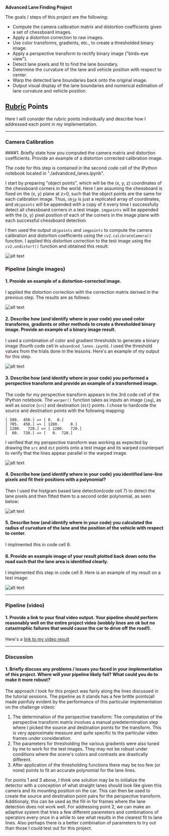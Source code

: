 **Advanced Lane Finding Project**

The goals / steps of this project are the following:

* Compute the camera calibration matrix and distortion coefficients given a set of chessboard images.
* Apply a distortion correction to raw images.
* Use color transforms, gradients, etc., to create a thresholded binary image.
* Apply a perspective transform to rectify binary image ("birds-eye view").
* Detect lane pixels and fit to find the lane boundary.
* Determine the curvature of the lane and vehicle position with respect to center.
* Warp the detected lane boundaries back onto the original image.
* Output visual display of the lane boundaries and numerical estimation of lane curvature and vehicle position.

[//]: # (Image References)

[image1]: ./output_images/undistorted.png "Undistorted Chessboard"
[image2]: ./output_images/test_undistorted.png "Road Transformed"
[image3]: ./output_images/binary_output.jpg "Thresholded binary image"
[image4]: ./output_images/binary_warped.jpg "Perspective transformed binary image"
[image5]: ./output_images/color_fit_lines.jpg "Fit Visual"
[image6]: ./output_images/example_output.jpg "Output"
[video1]: ./project_video.mp4 "Video"

## [Rubric](https://review.udacity.com/#!/rubrics/571/view) Points
Here I will consider the rubric points individually and describe how I addressed each point in my implementation.  

---

### Camera Calibration

####1. Briefly state how you computed the camera matrix and distortion coefficients. Provide an example of a distortion corrected calibration image.

The code for this step is contained in the second code cell of the IPython notebook located in "./advandced_lanes.ipynb".

I start by preparing "object points", which will be the (x, y, z) coordinates of the chessboard corners in the world. Here I am assuming the chessboard is fixed on the (x, y) plane at z=0, such that the object points are the same for each calibration image.  Thus, `objp` is just a replicated array of coordinates, and `objpoints` will be appended with a copy of it every time I successfully detect all chessboard corners in a test image.  `imgpoints` will be appended with the (x, y) pixel position of each of the corners in the image plane with each successful chessboard detection.  

I then used the output `objpoints` and `imgpoints` to compute the camera calibration and distortion coefficients using the `cv2.calibrateCamera()` function.  I applied this distortion correction to the test image using the `cv2.undistort()` function and obtained this result:

![alt text][image1]

### Pipeline (single images)

#### 1. Provide an example of a distortion-corrected image.

I applied the distortion correction with the correction matrix derived in the previous step. The results are as follows:

![alt text][image2]

#### 2. Describe how (and identify where in your code) you used color transforms, gradients or other methods to create a thresholded binary image.  Provide an example of a binary image result.
I used a combination of color and gradient thresholds to generate a binary image (fourth code cell in `advandced_lanes.ipynb`). I used the threshold values from the trials done in the lessons.  Here's an example of my output for this step.

![alt text][image3]

#### 3. Describe how (and identify where in your code) you performed a perspective transform and provide an example of a transformed image.

The code for my perspective transform appears in the 3rd code cell of the IPython notebook.  The `warper()` function takes as inputs an image (`img`), as well as source (`src`) and destination (`dst`) points.  I chose to hardcode the source and destination points with the following mapping:

```
[ 580.  450.] => [ 0.  0.]
[ 705.  450.] => [ 1280.     0.]
[ 1280.   720.] => [ 1280.   720.]
[  60.  720.] => [   0.  720.]
```

I verified that my perspective transform was working as expected by drawing the `src` and `dst` points onto a test image and its warped counterpart to verify that the lines appear parallel in the warped image.

![alt text][image4]

#### 4. Describe how (and identify where in your code) you identified lane-line pixels and fit their positions with a polynomial?

Then I used the histgram based lane detection(code cell 7) to detect the lane pixels and then fitted them to a second order polynomial, as seen below:

![alt text][image5]

#### 5. Describe how (and identify where in your code) you calculated the radius of curvature of the lane and the position of the vehicle with respect to center.

I implmented this in code cell 8.

#### 6. Provide an example image of your result plotted back down onto the road such that the lane area is identified clearly.

I implemented this step in code cell 9.  Here is an example of my result on a test image:

![alt text][image6]

---

### Pipeline (video)

#### 1. Provide a link to your final video output.  Your pipeline should perform reasonably well on the entire project video (wobbly lines are ok but no catastrophic failures that would cause the car to drive off the road!).

Here's a [link to my video result](./project_video.mp4)

---

### Discussion

#### 1. Briefly discuss any problems / issues you faced in your implementation of this project.  Where will your pipeline likely fail?  What could you do to make it more robust?

The approach I took for this project was fairly along the lines discussed in the tutorial sessions. The pipeline as it stands has a few brittle points(all made painfuly evident by the performance of this particular implementation on the challenge video):
1. The determination of the perspective transform: The computation of the perspective transform matrix involves a manual predetermination step where I picked the source and destination points for the transform. This is very approximate measure and quite specific to the particular video frames under consideration.
2. The parameters for thresholding the various gradients were also tuned by me to work for the test images. They may not be robust under conditions where the scene's colors and contrasts are drastically different.
3. After application of the thresholding functions there may be too few (or none) points to fit an accurate polynomial for the lane lines.

For points 1 and 3 above, I think one solution may be to initialize the detector with a conception of what straight lanes should look like given this camera and its mounting position on the car. This can then be used to create the source and destination point pairs for the perspective transform. Additionaly, this can be used as the fill-in for frames where the lane detection does not work well.
For addressing point 2, we can make an adaptive system that tries a few different parameters and combinations of operators every once in a while to see what results in the clearest fit to lane lines. Also perhaps there is a better combination of parameters to try out than those I could test out for this project.
